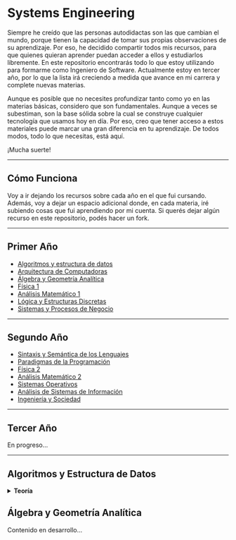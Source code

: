 # Systems Engineering

Siempre he creído que las personas autodidactas son las que cambian el mundo, porque tienen la capacidad de tomar sus propias observaciones de su aprendizaje. Por eso, he decidido compartir todos mis recursos, para que quienes quieran aprender puedan acceder a ellos y estudiarlos libremente. En este repositorio encontrarás todo lo que estoy utilizando para formarme como Ingeniero de Software. Actualmente estoy en tercer año, por lo que la lista irá creciendo a medida que avance en mi carrera y complete nuevas materias.

Aunque es posible que no necesites profundizar tanto como yo en las materias básicas, considero que son fundamentales. Aunque a veces se subestiman, son la base sólida sobre la cual se construye cualquier tecnología que usamos hoy en día. Por eso, creo que tener acceso a estos materiales puede marcar una gran diferencia en tu aprendizaje. De todos modos, todo lo que necesitas, está aquí.

¡Mucha suerte!

---

<h2>Cómo Funciona</h2>
<p>
Voy a ir dejando los recursos sobre cada año en el que fui cursando. Además, voy a dejar un espacio adicional donde, en cada materia, iré subiendo cosas que fui aprendiendo por mi cuenta. Si querés dejar algún recurso en este repositorio, podés hacer un fork.
</p>

---

<h2>Primer Año</h2>
<ul>
  <li><a href="#algoritmos-y-estructura-de-datos">Algoritmos y estructura de datos</a></li>
  <li><a href="#arquitectura-de-computadoras">Arquitectura de Computadoras</a></li>
  <li><a href="#algebra-y-geometria-analitica">Álgebra y Geometría Analítica</a></li>
  <li><a href="#fisica-1">Física 1</a></li>
  <li><a href="#analisis-matematico-1">Análisis Matemático 1</a></li>
  <li><a href="#logica-y-estructuras-discretas">Lógica y Estructuras Discretas</a></li>
  <li><a href="#sistemas-y-procesos-de-negocio">Sistemas y Procesos de Negocio</a></li>
</ul>

---

<h2>Segundo Año</h2>
<ul>
  <li><a href="#sintaxis-y-semantica">Sintaxis y Semántica de los Lenguajes</a></li>
  <li><a href="#">Paradigmas de la Programación</a></li>
  <li><a href="#">Física 2</a></li>
  <li><a href="#">Análisis Matemático 2</a></li>
  <li><a href="#">Sistemas Operativos</a></li>
  <li><a href="#">Análisis de Sistemas de Información</a></li>
  <li><a href="#">Ingeniería y Sociedad</a></li>
</ul>

---

<h2>Tercer Año</h2>
<p>En progreso...</p>

---

<a name="algoritmos-y-estructura-de-datos"></a>
<h2>Algoritmos y Estructura de Datos</h2>
<details>
  <summary><strong>Teoría</strong></summary>
  <p>Material Teórico: <a href="https://modsfire.com/c18PhtG354235T8" target="_blank">Descargar</a></p>

  <details>
  <summary><strong>1. Uso de Variables y Operaciones</strong></summary>
  <h4>Introducción</h4>
  <p>
    El propósito es que los estudiantes desarrollen sus primeros pseudocódigos comprendiendo los conceptos de secuencia y variable. Se destaca la importancia del tipo de datos como un determinante en los valores y operaciones aplicables en pseudocódigo para manejar variables.
  </p>
  <p>
    Para crear un programa, primero se debe analizar el problema. En problemas grandes, el proceso sigue un diseño descendente, refinándose hasta construir el algoritmo en pseudocódigo. Luego, una vez verificado el algoritmo, se podría codificar en un lenguaje específico como Pascal.
  </p>
  <p>
    <strong>Nota:</strong> A lo largo del curso se evita enseñar un lenguaje específico, enfocándose en la descripción de soluciones que puedan ser codificadas en cualquier lenguaje de programación.
  </p>
  
  <h4>Definición de Variables y Operaciones</h4>
  <p>
    <strong>Variables:</strong> Son espacios de almacenamiento en los que se guardan datos (en espacio de memoria) que pueden cambiar durante la ejecución de un programa. Cada variable tiene un nombre (identificador), un tipo de dato (como entero, cadena o booleano) y un valor asignado.
  </p>
  <p>
    <strong>Operaciones:</strong>
    <ul>
      <li><strong>Aritméticas:</strong> Suma (+), resta (-), multiplicación (*), división (/).</li>
      <li><strong>Lógicas:</strong> AND, OR, NOT, utilizadas para evaluar condiciones.</li>
      <li><strong>Asignación:</strong> Asignar un valor a una variable (por ejemplo, <code>x = 5</code>).</li>
      <li><strong>Relacionales:</strong> Mayor que (>), menor que (<), igual a (==), utilizadas para comparar valores.</li>
    </ul>
  </p>
  
  <h4>Ejemplos</h4>
  <p><strong>Primer intento: A grandes rasgos</strong></p>
  <pre>
Inicio
  Obtener un número entero
  Obtener otro número entero
  Calcular la suma de los números obtenidos
  Imprimir dicha suma
Fin
  </pre>
  <p><strong>Segundo intento: Detallado</strong></p>
  <pre>
Inicio
  Leer A // obtener el primer número
  Leer B // obtener el otro
  Calcular la suma de A y B y guardarla en C
  Imprimir C
Fin
  </pre>
<b>Programa En Pseudocódigo:</b> 
El programa que se implementa a continuación tiene una típica estructura secuencial, es decir que consta de instrucciones que se van ejecutando una a continuación de la otra, en el orden en que fueron escritas de arriba hacia abajo. Debe notarse que las instrucciones utilizadas no alteran esa secuencia, como sucederá en las siguientes prácticas al introducir condiciones que expresen ejecuciones alternativas o ciclos repetitivos.
Además, en este código se introducen algunas cuestiones de estilo que tienen que ver con una buena práctica en la codificación de programas y que se consideran importantes a la hora de integrar equipos de trabajo. Por ello la secuencia de comentarios al comienzo y antes de cada tramo importante del programa, así como los carteles que se muestran al usuario y el manejo de los espacios en blanco para alinear las instrucciones (este manejo suele llamarse indentación).

<pre>
  Programa Sumas // Este es el primer programa en PSEUDOCODIGO
 // Programa escrito por: Gustavo
 // Fecha: 11 de Abril del 2020
 // Versión: 04
 // Nombre del archivo: Sumas
 // Este programa permite sumar dos números enteros
   Variables // definición de las variables
   A, B, C: Entero 5
   Hacer // Comienzo del programa
     // Ingreso de datos
     Imprimir: 'Ingrese el primer valor: '
     Leer: A
     Imprimir: 'Ingrese el segundo valor: '
     Leer: B
     // Cálculo de los resultados
     C:= A+B
     // Salida de la información
     Imprimir: 'La suma de los dos valores dados es: ', C
     (* Fin del programa *)
   Fin Hacer
 Fin Programa Sumas
</pre>
</details>
</details>
<a name="algebra-y-geometria-analitica"></a>
<h2>Álgebra y Geometría Analítica</h2>
<p>Contenido en desarrollo...</p>
